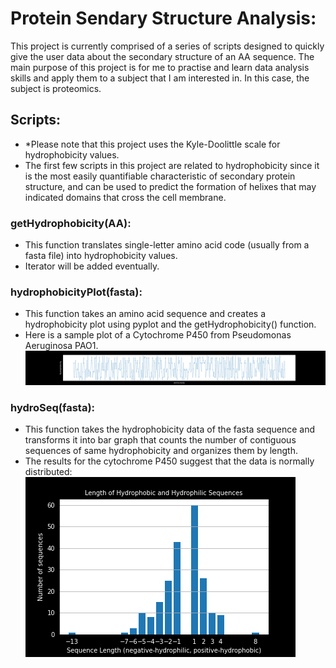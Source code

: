 # Protein Sendary Structure Analysis:
This project is currently comprised of a series of scripts designed to quickly give the user data about the secondary structure of an AA sequence. The main purpose of this project is for me to practise and learn data analysis skills and apply them to a subject that I am interested in. In this case, the subject is proteomics.
## Scripts:
* \*Please note that this project uses the Kyle-Doolittle scale for hydrophobicity values.
* The first few scripts in this project are related to hydrophobicity since it is the most easily quantifiable characteristic of secondary protein structure, and can be used to predict the formation of helixes that may indicated domains that cross the cell membrane.
### getHydrophobicity(AA):
* This function translates single-letter amino acid code (usually from a fasta file) into hydrophobicity values.
* Iterator will be added eventually.
### hydrophobicityPlot(fasta):
* This function takes an amino acid sequence and creates a hydrophobicity plot using pyplot and the getHydrophobicity() function.
* Here is a sample plot of a Cytochrome P450 from Pseudomonas Aeruginosa PAO1.
![Hydrophobicity plot](https://github.com/krulik1/Protein-2ndary-struc-analysis/blob/main/p450_DAO1.svg)
### hydroSeq(fasta):
* This function takes the hydrophobicity data of the fasta sequence and transforms it into bar graph that counts the number of contiguous sequences of same hydrophobicity and organizes them by length.
* The results for the cytochrome P450 suggest that the data is normally distributed:
![Bar Plot](https://github.com/krulik1/Protein-2ndary-struc-analysis/blob/main/p450_DAO1_hydroSeq.png)
